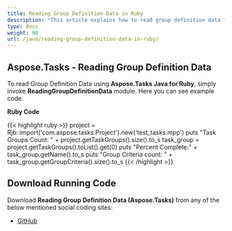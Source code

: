 ```yaml
---
title: Reading Group Definition Data in Ruby
description: "This article explains how to read group definition data from Microsoft Project (MPP/XML) files using Aspose.Tasks Java for Ruby."
type: docs
weight: 90
url: /java/reading-group-definition-data-in-ruby/
---
```


## **Aspose.Tasks - Reading Group Definition Data**
To read Group Definition Data using **Aspose.Tasks Java for Ruby**, simply invoke **ReadingGroupDefinitionData** module. Here you can see example code.

**Ruby Code**

{{< highlight ruby >}}
project = Rjb::import('com.aspose.tasks.Project').new('test_tasks.mpp')
puts "Task Groups Count: " + project.getTaskGroups().size().to_s
task_group = project.getTaskGroups().toList().get(0)
puts "Percent Complete:" +  task_group.getName().to_s
puts "Group Criteria count: " + task_group.getGroupCriteria().size().to_s
{{< /highlight >}}

## **Download Running Code**
Download **Reading Group Definition Data (Aspose.Tasks)** from any of the below mentioned social coding sites:

- [GitHub](https://github.com/aspose-tasks/Aspose.Tasks-for-Java/blob/master/Plugins/Aspose_Tasks_Java_for_Ruby/lib/asposetasksjava/Projects/readinggroupdefinitiondata.rb)

